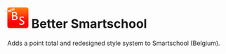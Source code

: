 # ![Logo](static/img/icon_48.png) Better Smartschool 

Adds a point total and redesigned style system to Smartschool (Belgium).
